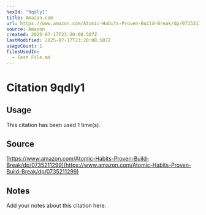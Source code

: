 ```yaml
---
hexId: "9qdly1"
title: Amazon.com
url: https://www.amazon.com/Atomic-Habits-Proven-Build-Break/dp/0735211299
source: Amazon
created: 2025-07-17T23:20:08.507Z
lastModified: 2025-07-17T23:20:08.507Z
usageCount: 1
filesUsedIn:
  - Test File.md
---
```


# Citation 9qdly1

## Usage

This citation has been used 1 time(s).

## Source

[https://www.amazon.com/Atomic-Habits-Proven-Build-Break/dp/0735211299](https://www.amazon.com/Atomic-Habits-Proven-Build-Break/dp/0735211299)

## Notes

Add your notes about this citation here.

